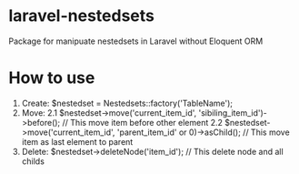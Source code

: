# laravel-nestedsets
Package for manipuate nestedsets in Laravel without Eloquent ORM

# How to use
1. Create: $nestedset = Nestedsets::factory('TableName');
2. Move:
  2.1 $nestedset->move('current_item_id', 'sibiling_item_id')->before(); // This move item before other element
  2.2 $nestedset->move('current_item_id', 'parent_item_id' or 0)->asChild(); // This move item as last element to parent
3. Delete: $nestedset->deleteNode('item_id'); // This delete node and all childs

